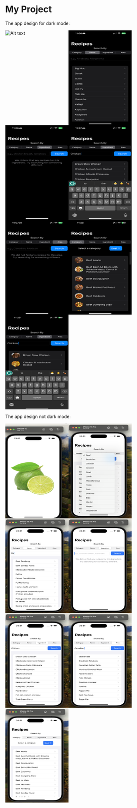 # My Project

The app design for dark mode:

<div style="display: flex; flex-wrap: wrap;">
    <img src="./Documentation_Images/d1.png" alt="Alt text" width="200" height="300"/>
    <img src="./Documentation_Images/d2.png" alt="Alt text" width="200" height="300"/>
    <img src="./Documentation_Images/d3.png" alt="Alt text" width="200" height="300"/>
    <img src="./Documentation_Images/d4.png" alt="Alt text" width="200" height="300"/>
    <img src="./Documentation_Images/d5.png" alt="Alt text" width="200" height="300"/>
    <img src="./Documentation_Images/d6.png" alt="Alt text" width="200" height="300"/>
    <img src="./Documentation_Images/d7.png" alt="Alt text" width="200" height="300"/>
</div>

The app design not dark mode:

<div style="display: flex; flex-wrap: wrap;">
    <img src="./Documentation_Images/a1.png" alt="Alt text" width="200" height="300"/>
    <img src="./Documentation_Images/a2.png" alt="Alt text" width="200" height="300"/>
    <img src="./Documentation_Images/a3.png" alt="Alt text" width="200" height="300"/>
    <img src="./Documentation_Images/a4.png" alt="Alt text" width="200" height="300"/>
    <img src="./Documentation_Images/a5.png" alt="Alt text" width="200" height="300"/>
    <img src="./Documentation_Images/a6.png" alt="Alt text" width="200" height="300"/>
    <img src="./Documentation_Images/7.png" alt="Alt text" width="200" height="300"/>
</div>
